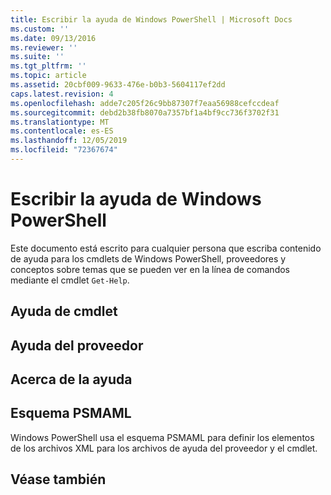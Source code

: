 ```yaml
---
title: Escribir la ayuda de Windows PowerShell | Microsoft Docs
ms.custom: ''
ms.date: 09/13/2016
ms.reviewer: ''
ms.suite: ''
ms.tgt_pltfrm: ''
ms.topic: article
ms.assetid: 20cbf009-9633-476e-b0b3-5604117ef2dd
caps.latest.revision: 4
ms.openlocfilehash: adde7c205f26c9bb87307f7eaa56988cefccdeaf
ms.sourcegitcommit: debd2b38fb8070a7357bf1a4bf9cc736f3702f31
ms.translationtype: MT
ms.contentlocale: es-ES
ms.lasthandoff: 12/05/2019
ms.locfileid: "72367674"
---
```

# <a name="writing-windows-powershell-help"></a>Escribir la ayuda de Windows PowerShell

Este documento está escrito para cualquier persona que escriba contenido de ayuda para los cmdlets de Windows PowerShell, proveedores y conceptos sobre temas que se pueden ver en la línea de comandos mediante el cmdlet `Get-Help`.

## <a name="cmdlet-help"></a>Ayuda de cmdlet

## <a name="provider-help"></a>Ayuda del proveedor

## <a name="about-help"></a>Acerca de la ayuda

## <a name="psmaml-schema"></a>Esquema PSMAML

 Windows PowerShell usa el esquema PSMAML para definir los elementos de los archivos XML para los archivos de ayuda del proveedor y el cmdlet.

## <a name="see-also"></a>Véase también

